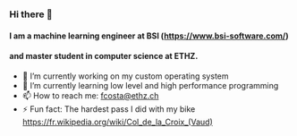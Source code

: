 ### Hi there 👋 

#### I am a machine learning engineer at BSI (https://www.bsi-software.com/) 
#### and master student in computer science at ETHZ.

- 🔭 I’m currently working on my custom operating system
- 🌱 I’m currently learning low level and high performance programming
- 📫 How to reach me: fcosta@ethz.ch
- ⚡ Fun fact: The hardest pass I did with my bike https://fr.wikipedia.org/wiki/Col_de_la_Croix_(Vaud)

